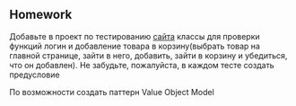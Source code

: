 ## Homework

Добавьте в проект по тестированию [сайта](https://demowebshop.tricentis.com/) классы для проверки функций логин и добавление товара в корзину(выбрать товар на главной странице, зайти в него, добавить, зайти в корзину и убедиться, что он добавлен). Не забудьте, пожалуйста, в каждом тесте создать предусловие

По возможности создать паттерн Value Object Model
